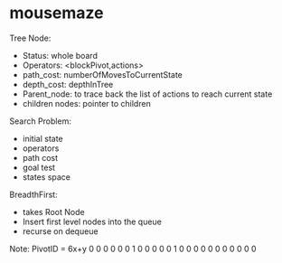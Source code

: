 mousemaze
=========

Tree Node:
- Status: whole board
- Operators: <blockPivot,actions> 
- path_cost: numberOfMovesToCurrentState
- depth_cost: depthInTree
- Parent_node: to trace back the list of actions to reach current state
- children nodes: pointer to children 

Search Problem:
- initial state
- operators
- path cost
- goal test
- states space

BreadthFirst:
- takes Root Node
- Insert first level nodes into the queue
- recurse on dequeue

Note:
PivotID = 6x+y
0 0 0 0 0 0 
1 0 0 0 0 0
1 0 0 0 0 0
0 0 0 0 0 0


 
